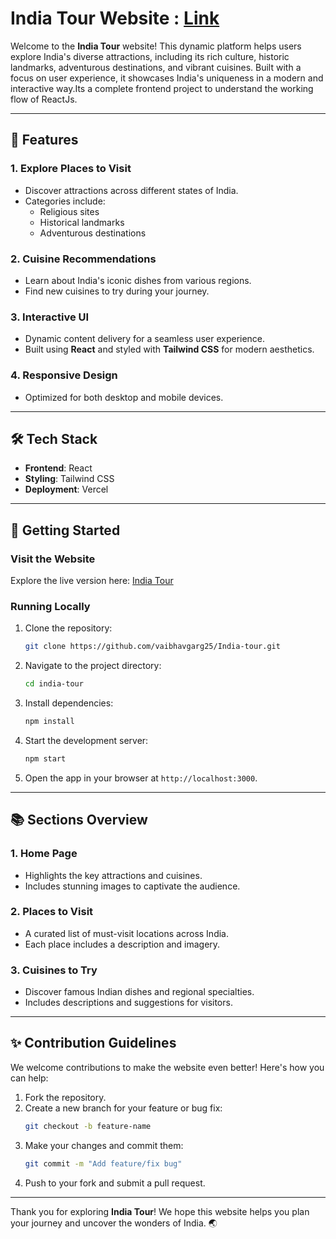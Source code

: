 # India Tour Website : <a href="https://india-tour-rouge.vercel.app/">Link</a>
Welcome to the **India Tour** website! This dynamic platform helps users explore India's diverse attractions, including its rich culture, historic landmarks, adventurous destinations, and vibrant cuisines. Built with a focus on user experience, it showcases India's uniqueness in a modern and interactive way.Its a complete frontend project to understand the working flow of ReactJs.

---

## 🌟 Features

### 1. **Explore Places to Visit**
- Discover attractions across different states of India.
- Categories include:
  - Religious sites
  - Historical landmarks
  - Adventurous destinations

### 2. **Cuisine Recommendations**
- Learn about India's iconic dishes from various regions.
- Find new cuisines to try during your journey.

### 3. **Interactive UI**
- Dynamic content delivery for a seamless user experience.
- Built using **React** and styled with **Tailwind CSS** for modern aesthetics.

### 4. **Responsive Design**
- Optimized for both desktop and mobile devices.

---

## 🛠️ Tech Stack

- **Frontend**: React
- **Styling**: Tailwind CSS
- **Deployment**: Vercel

---

## 🚀 Getting Started

### Visit the Website

Explore the live version here: [India Tour](https://india-tour-rouge.vercel.app/)

### Running Locally

1. Clone the repository:
   ```bash
   git clone https://github.com/vaibhavgarg25/India-tour.git
   ```
2. Navigate to the project directory:
   ```bash
   cd india-tour
   ```
3. Install dependencies:
   ```bash
   npm install
   ```
4. Start the development server:
   ```bash
   npm start
   ```
5. Open the app in your browser at `http://localhost:3000`.

---

## 📚 Sections Overview

### 1. **Home Page**
- Highlights the key attractions and cuisines.
- Includes stunning images to captivate the audience.

### 2. **Places to Visit**
- A curated list of must-visit locations across India.
- Each place includes a description and imagery.

### 3. **Cuisines to Try**
- Discover famous Indian dishes and regional specialties.
- Includes descriptions and suggestions for visitors.

---

## ✨ Contribution Guidelines

We welcome contributions to make the website even better! Here's how you can help:

1. Fork the repository.
2. Create a new branch for your feature or bug fix:
   ```bash
   git checkout -b feature-name
   ```
3. Make your changes and commit them:
   ```bash
   git commit -m "Add feature/fix bug"
   ```
4. Push to your fork and submit a pull request.

---

Thank you for exploring **India Tour**! We hope this website helps you plan your journey and uncover the wonders of India. 🌏
